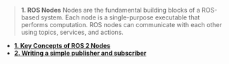 
> **1. ROS Nodes**
Nodes are the fundamental building blocks of a ROS-based system. Each node is a single-purpose executable that performs computation. ROS nodes can communicate with each other using topics, services, and actions.

 - **[1. Key Concepts of ROS 2 Nodes](1_ros_nodes.md)**
 - **[2. Writing a simple publisher and subscriber](1_1_pub_sub.md)**
